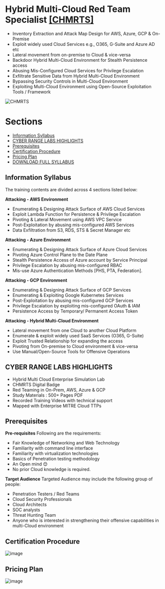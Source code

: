 # Hybrid Multi-Cloud Red Team Specialist [[CHMRTS]](https://cyberwarfare.live/product/hybrid-multi-cloud-red-team-specialist-chmrts/)
+ Inventory Extraction and Attack Map Design for AWS, Azure, GCP & On-Premise
+ Exploit widely used Cloud Services e.g., O365, G-Suite and Azure AD etc
+ Lateral movement from on-premise to Cloud & vice-versa
+ Backdoor Hybrid Multi-Cloud Environment for Stealth Persistence access
+ Abusing Mis-Configured Cloud Services for Privilege Escalation
+ Exfiltrate Sensitive Data from Hybrid Multi-Cloud Environment
+ Bypassing Security Controls in Multi-Cloud Environment
+ Exploiting Multi-Cloud Environment using Open-Source Exploitation Tools / Framework

![CHMRTS](https://github.com/h4md153v63n/CloudSec/assets/5091265/469d3ae2-f983-48a4-a8b6-c5d15ac8179c)


# Sections
+ [Information Syllabus](https://github.com/h4md153v63n/CloudSec/tree/main/02_CHMRTS#information-syllabus)
+ [CYBER RANGE LABS HIGHLIGHTS](https://github.com/h4md153v63n/CloudSec/tree/main/02_CHMRTS#cyber-range-labs-highlights)
+ [Prerequisites](https://github.com/h4md153v63n/CloudSec/tree/main/02_CHMRTS#prerequisites)
+ [Certification Procedure](https://github.com/h4md153v63n/CloudSec/tree/main/02_CHMRTS#certification-procedure)
+ [Pricing Plan](https://github.com/h4md153v63n/CloudSec/tree/main/02_CHMRTS#pricing-plan)
+ [DOWNLOAD FULL SYLLABUS](https://cyberwarfare.live/wp-content/uploads/2023/09/Hybrid-Multi-Cloud-Red-Team-Specialist-CHMRTS.pdf)


## Information Syllabus
The training contents are divided across 4 sections listed below:

**Attacking - AWS Environment**
+ Enumerating & Designing Attack Surface of AWS Cloud Services
+ Exploit Lambda Function for Persistence & Privilege Escalation
+ Pivoting & Lateral Movement using AWS VPC Service
+ Post-Exploitation by abusing mis-configured AWS Services
+ Data Exfiltration from S3, RDS, STS & Secret Manager etc

**Attacking - Azure Environment**
+ Enumerating & Designing Attack Surface of Azure Cloud Services
+ Pivoting Azure Control Plane to the Date Plane
+ Stealth Persistence Access of Azure account by Service Principal
+ Privilege Escalation by abusing mis-configured RBAC
+ Mis-use Azure Authentication Methods [PHS, PTA, Federation].

**Attacking - GCP Environment**
+ Enumerating & Designing Attack Surface of GCP Services
+ Enumerating & Exploiting Google Kubernetes Services
+ Post-Exploitation by abusing mis-configured GCP Services
+ Privilege Escalation by exploiting mis-configured OAuth & IAM
+ Persistence Access by Temporary/ Permanent Access Token

**Attacking - Hybrid Multi-Cloud Environment**
+ Lateral movement from one Cloud to another Cloud Platform
+ Enumerate & exploit widely used SaaS Services (O365, G-Suite)
+ Exploit Trusted Relationship for expanding the access
+ Pivoting from On-premise to Cloud environment & vice-versa
+ Use Manual/Open-Source Tools for Offensive Operations


## CYBER RANGE LABS HIGHLIGHTS
+ Hybrid Multi Cloud Enterprise Simulation Lab​
+ CHMRTS Digital Badge​
+ Red Teaming in On-Prem, AWS, Azure & GCP​
+ Study Materials : 500+ Pages PDF​
+ Recorded Training Videos with technical support
+ Mapped with Enterprise MITRE Cloud TTPs​


## Prerequisites
**Pre-requisites**
Following are the requirements:
+ Fair Knowledge of Networking and Web Technology
+ Familiarity with command line interface
+ Familiarity with virtualization technologies
+ Basics of Penetration testing methodology
+ An Open mind 😊
+ No prior Cloud knowledge is required.

**Target Audience**
Targeted Audience may include the following group of people:
+ Penetration Testers / Red Teams
+ Cloud Security Professionals
+ Cloud Architects
+ SOC analysts
+ Threat Hunting Team
+ Anyone who is interested in strengthening their offensive capabilities in multi-Cloud environment


## Certification Procedure
![image](https://github.com/h4md153v63n/CloudSec/assets/5091265/e6227062-ac2e-45b5-8930-5258cfc7bf4f)


## Pricing Plan
![image](https://github.com/h4md153v63n/CloudSec/assets/5091265/37a3bca7-4782-4e38-af47-f559c32fdb70)

